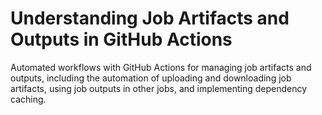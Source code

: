 # Understanding Job Artifacts and Outputs in GitHub Actions
Automated workflows with GitHub Actions for managing job artifacts and outputs, including the automation of uploading and downloading job artifacts, using job outputs in other jobs, and implementing dependency caching.
